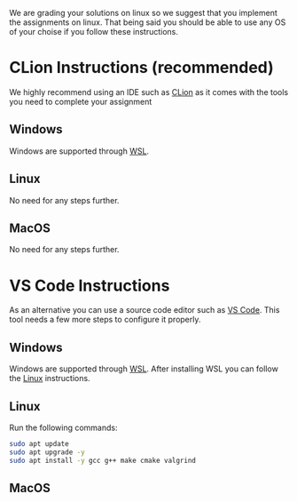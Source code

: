 We are grading your solutions on linux so we suggest that you implement the assignments on linux.
That being said you should be able to use any OS of your choise if you follow these instructions.

# CLion Instructions (recommended)

We highly recommend using an IDE such as [CLion](clion.md) as it comes with the tools you need to complete your assignment

## Windows

Windows are supported through [WSL](https://learn.microsoft.com/en-us/windows/wsl/install).

## Linux

No need for any steps further.

## MacOS

No need for any steps further.

# VS Code Instructions

As an alternative you can use a source code editor such as [VS Code](vscode.md). This tool needs a few more steps to configure it properly.

## Windows

Windows are supported through [WSL](https://learn.microsoft.com/en-us/windows/wsl/install).
After installing WSL you can follow the [Linux](linux.md) instructions.

## Linux

Run the following commands:
```bash
sudo apt update
sudo apt upgrade -y
sudo apt install -y gcc g++ make cmake valgrind
```

## MacOS
